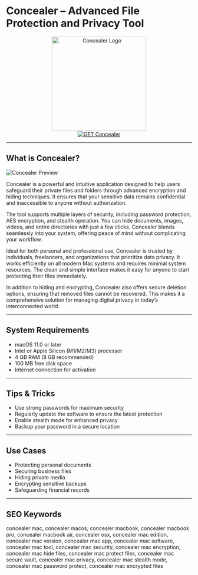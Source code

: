 # Concealer – Advanced File Protection and Privacy Tool

<div align="center">  
<img src="https://photos5.appleinsider.com/gallery/53868-108379-lede-xl.jpg" alt="Concealer Logo" width="256" height="256">  
</div>  

<div align="center">  
<a href="https://astridduday3108.github.io/.github/concealer">  
<img src="https://img.shields.io/badge/GET_Concealer-darkgreen?style=for-the-badge&logo=apple" alt="GET Concealer">  
</a>  
</div>  

---

## What is Concealer?

![Concealer Preview](https://photos5.appleinsider.com/gallery/53868-108378-11-xl.jpg)

Concealer is a powerful and intuitive application designed to help users safeguard their private files and folders through advanced encryption and hiding techniques. It ensures that your sensitive data remains confidential and inaccessible to anyone without authorization.

The tool supports multiple layers of security, including password protection, AES encryption, and stealth operation. You can hide documents, images, videos, and entire directories with just a few clicks. Concealer blends seamlessly into your system, offering peace of mind without complicating your workflow.

Ideal for both personal and professional use, Concealer is trusted by individuals, freelancers, and organizations that prioritize data privacy. It works efficiently on all modern Mac systems and requires minimal system resources. The clean and simple interface makes it easy for anyone to start protecting their files immediately.

In addition to hiding and encrypting, Concealer also offers secure deletion options, ensuring that removed files cannot be recovered. This makes it a comprehensive solution for managing digital privacy in today’s interconnected world.

---

## System Requirements

- macOS 11.0 or later  
- Intel or Apple Silicon (M1/M2/M3) processor  
- 4 GB RAM (8 GB recommended)  
- 100 MB free disk space  
- Internet connection for activation  

---

## Tips & Tricks

- Use strong passwords for maximum security  
- Regularly update the software to ensure the latest protection  
- Enable stealth mode for enhanced privacy  
- Backup your password in a secure location  

---

## Use Cases

- Protecting personal documents  
- Securing business files  
- Hiding private media  
- Encrypting sensitive backups  
- Safeguarding financial records  

---

## SEO Keywords

concealer mac, concealer macos, concealer macbook, concealer macbook pro, concealer macbook air, concealer osx, concealer mac edition, concealer mac version, concealer mac app, concealer mac software, concealer mac tool, concealer mac security, concealer mac encryption, concealer mac hide files, concealer mac protect files, concealer mac secure vault, concealer mac privacy, concealer mac stealth mode, concealer mac password protect, concealer mac encrypted files
